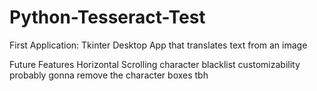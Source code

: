 # Python-Tesseract-Test
First Application: Tkinter Desktop App that translates text from an image

Future Features Horizontal Scrolling
character blacklist customizability
probably gonna remove the character boxes tbh
